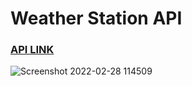# Weather Station API

### [API LINK](https://firebase-data-api.herokuapp.com/)


![Screenshot 2022-02-28 114509](https://user-images.githubusercontent.com/25906435/155933633-3c38d129-7556-4a64-988c-f551e220c649.png)
